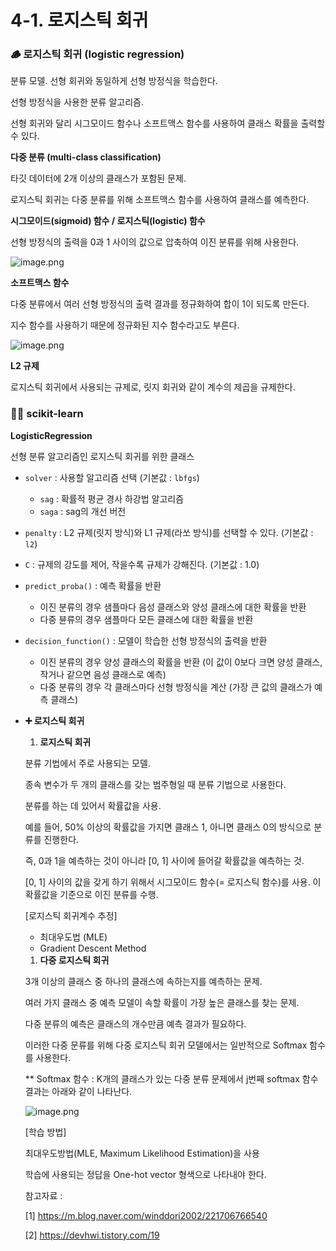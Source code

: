 # 4-1. 로지스틱 회귀

### 🪵 로지스틱 회귀 (logistic regression)

분류 모델. 선형 회귀와 동일하게 선형 방정식을 학습한다. 

선형 방정식을 사용한 분류 알고리즘.

선형 회귀와 달리 시그모이드 함수나 소프트맥스 함수를 사용하여 클래스 확률을 출력할 수 있다. 

**다중 분류 (multi-class classification)**

타깃 데이터에 2개 이상의 클래스가 포함된 문제. 

로지스틱 회귀는 다중 분류를 위해 소프트맥스 함수를 사용하여 클래스를 예측한다.

**시그모이드(sigmoid) 함수 / 로지스틱(logistic) 함수**

선형 방정식의 출력을 0과 1 사이의 값으로 압축하여 이진 분류를 위해 사용한다. 

![image.png](4-1%20%E1%84%85%E1%85%A9%E1%84%8C%E1%85%B5%E1%84%89%E1%85%B3%E1%84%90%E1%85%B5%E1%86%A8%20%E1%84%92%E1%85%AC%E1%84%80%E1%85%B1%20f3082a6ba1aa4602929fa3ac000554c0/image.png)

**소프트맥스 함수**

다중 분류에서 여러 선형 방정식의 출력 결과를 정규화하여 합이 1이 되도록 만든다. 

지수 함수를 사용하기 때문에 정규화된 지수 함수라고도 부른다. 

![image.png](4-1%20%E1%84%85%E1%85%A9%E1%84%8C%E1%85%B5%E1%84%89%E1%85%B3%E1%84%90%E1%85%B5%E1%86%A8%20%E1%84%92%E1%85%AC%E1%84%80%E1%85%B1%20f3082a6ba1aa4602929fa3ac000554c0/image%201.png)

**L2 규제**

로지스틱 회귀에서 사용되는 규제로, 릿지 회귀와 같이 계수의 제곱을 규제한다. 

### 👩‍💻 scikit-learn

**LogisticRegression**

선형 분류 알고리즘인 로지스틱 회귀를 위한 클래스

- `solver` : 사용할 알고리즘 선택 (기본값 : `lbfgs`)
    - `sag` : 확률적 평균 경사 하강법 알고리즘
    - `saga` : sag의 개선 버전
- `penalty` : L2 규제(릿지 방식)와 L1 규제(라쏘 방식)를 선택할 수 있다. (기본값 : `l2`)
- `C` : 규제의 강도를 제어, 작을수록 규제가 강해진다. (기본값 : 1.0)
- `predict_proba()` : 예측 확률을 반환
    - 이진 분류의 경우 샘플마다 음성 클래스와 양성 클래스에 대한 확률을 반환
    - 다중 뷴류의 경우 샘플마다 모든 클래스에 대한 확률을 반환
- `decision_function()` : 모델이 학습한 선형 방정식의 출력을 반환
    - 이진 분류의 경우 양성 클래스의 확률을 반환 (이 값이 0보다 크면 양성 클래스, 작거나 같으면 음성 클래스로 예측)
    - 다중 분류의 경우 각 클래스마다 선형 방정식을 계산 (가장 큰 값의 클래스가 예측 클래스)

- **➕ 로지스틱 회귀**
    
    
    1. **로지스틱 회귀**
    
    분류 기법에서 주로 사용되는 모델.
    
    종속 변수가 두 개의 클래스를 갖는 범주형일 때 분류 기법으로 사용한다.
    
    분류를 하는 데 있어서 확률값을 사용.
    
    예를 들어, 50% 이상의 확률값을 가지면 클래스 1, 아니면 클래스 0의 방식으로 분류를 진행한다. 
    
    즉, 0과 1을 예측하는 것이 아니라 [0, 1] 사이에 들어갈 확률값을 예측하는 것. 
    
    [0, 1] 사이의 값을 갖게 하기 위해서 시그모이드 함수(= 로지스틱 함수)를 사용. 이 확률값을 기준으로 이진 분류를 수행.
    
    [로지스틱 회귀계수 추정]
    
    - 최대우도법 (MLE)
    - Gradient Descent Method
    
    1. **다중 로지스틱 회귀**
    
    3개 이상의 클래스 중 하나의 클래스에 속하는지를 예측하는 문제.
    
    여러 가지 클래스 중 예측 모델이 속할 확률이 가장 높은 클래스를 찾는 문제.
    
    다중 분류의 예측은 클래스의 개수만큼 예측 결과가 필요하다. 
    
    이러한 다중 문류를 위해 다중 로지스틱 회귀 모델에서는 일반적으로 Softmax 함수를 사용한다. 
    
    ** Softmax 함수 : K개의 클래스가 있는 다중 분류 문제에서 j번째 softmax 함수 결과는 아래와 같이 나타난다. 
    
    ![image.png](4-1%20%E1%84%85%E1%85%A9%E1%84%8C%E1%85%B5%E1%84%89%E1%85%B3%E1%84%90%E1%85%B5%E1%86%A8%20%E1%84%92%E1%85%AC%E1%84%80%E1%85%B1%20f3082a6ba1aa4602929fa3ac000554c0/image%202.png)
    
    [학습 방법]
    
    최대우도방법(MLE, Maximum Likelihood Estimation)을 사용
    
    학습에 사용되는 정답을 One-hot vector 형색으로 나타내야 한다.
    
    참고자료 :
    
    [1] https://m.blog.naver.com/winddori2002/221706766540
    
    [2] https://devhwi.tistory.com/19